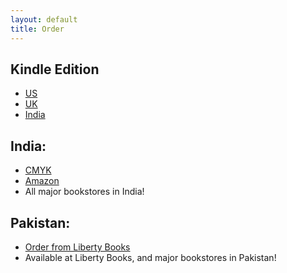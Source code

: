 ```yaml
---
layout: default
title: Order
---
```



## Kindle Edition
- [US](https://www.amazon.com/dp/B0DKBJD5KX/ref=tmm_kin_swatch_0?_encoding=UTF8&qid=&sr=)
- [UK](https://amzn.eu/d/e2NQWfx) 
- [India](https://amzn.in/d/5rAF7hk)


## India:

- [CMYK](https://cmykbookstore.com/products/society-girl-a-tale-of-sex-lies-and-scandal)
- [Amazon](https://www.amazon.in/Society-Girl-Tale-Lies-Scandal/dp/8193984692)
- All major bookstores in India!

## Pakistan:
- [Order from Liberty Books](https://www.libertybooks.com/liberty-publishing/society-girl-9786277626471)
- Available at Liberty Books, and major bookstores in Pakistan!
